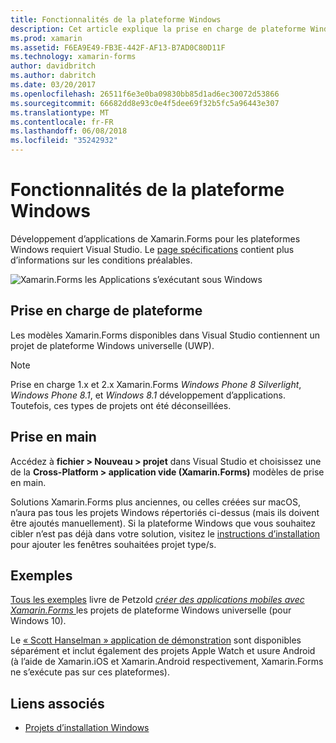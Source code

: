 ```yaml
---
title: Fonctionnalités de la plateforme Windows
description: Cet article explique la prise en charge de plateforme Windows qui est disponible dans Xamarin.Forms.
ms.prod: xamarin
ms.assetid: F6EA9E49-FB3E-442F-AF13-B7AD0C80D11F
ms.technology: xamarin-forms
author: davidbritch
ms.author: dabritch
ms.date: 03/20/2017
ms.openlocfilehash: 26511f6e3e0ba09830bb85d1ad6ec30072d53866
ms.sourcegitcommit: 66682dd8e93c0e4f5dee69f32b5fc5a96443e307
ms.translationtype: MT
ms.contentlocale: fr-FR
ms.lasthandoff: 06/08/2018
ms.locfileid: "35242932"
---
```

# <a name="windows-platform-features"></a>Fonctionnalités de la plateforme Windows

Développement d’applications de Xamarin.Forms pour les plateformes Windows requiert Visual Studio. Le [page spécifications](~/xamarin-forms/get-started/installation.md) contient plus d’informations sur les conditions préalables.

![](images/allhanselman.png "Xamarin.Forms les Applications s’exécutant sous Windows")

## <a name="platform-support"></a>Prise en charge de plateforme

Les modèles Xamarin.Forms disponibles dans Visual Studio contiennent un projet de plateforme Windows universelle (UWP).

> [!NOTE]
> Prise en charge 1.x et 2.x Xamarin.Forms _Windows Phone 8 Silverlight_, _Windows Phone 8.1_, et _Windows 8.1_ développement d’applications. Toutefois, ces types de projets ont été déconseillées.

## <a name="getting-started"></a>Prise en main

Accédez à **fichier > Nouveau > projet** dans Visual Studio et choisissez une de la **Cross-Platform > application vide (Xamarin.Forms)** modèles de prise en main.

Solutions Xamarin.Forms plus anciennes, ou celles créées sur macOS, n’aura pas tous les projets Windows répertoriés ci-dessus (mais ils doivent être ajoutés manuellement).
Si la plateforme Windows que vous souhaitez cibler n’est pas déjà dans votre solution, visitez le [instructions d’installation](installation/index.md) pour ajouter les fenêtres souhaitées projet type/s.

## <a name="samples"></a>Exemples

[Tous les exemples](https://github.com/xamarin/xamarin-forms-book-preview-2) livre de Petzold [ *créer des applications mobiles avec Xamarin.Forms* ](~/xamarin-forms/creating-mobile-apps-xamarin-forms/index.md) les projets de plateforme Windows universelle (pour Windows 10).

Le [« Scott Hanselman » application de démonstration](https://github.com/jamesmontemagno/Hanselman.Forms) sont disponibles séparément et inclut également des projets Apple Watch et usure Android (à l’aide de Xamarin.iOS et Xamarin.Android respectivement, Xamarin.Forms ne s’exécute pas sur ces plateformes).

## <a name="related-links"></a>Liens associés

- [Projets d’installation Windows](~/xamarin-forms/platform/windows/installation/index.md)
